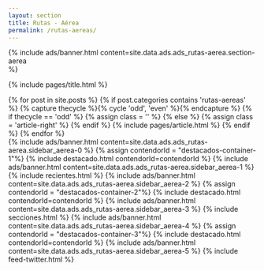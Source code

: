 ```yaml
---
layout: section
title: Rutas - Aérea
permalink: /rutas-aereas/
---
```


{% 
  include ads/banner.html 
  content=site.data.ads.ads_rutas-aerea.section-aerea  
%}

{% include pages/title.html %}

<!-- blog post -->
<section class="section">
  <div class="container maxw">
    <div class="row">
      <div class="col-lg-9">
        {% for post in site.posts %}
        {% if post.categories contains 'rutas-aereas' %}
        {% capture thecycle %}{% cycle 'odd', 'even' %}{% endcapture %}
        {% if thecycle == 'odd' %}
        {% assign class = '' %}
        {% else %}
        {% assign class = 'article-right' %}
        {% endif %}
          {% include pages/article.html %}
        {% endif %}
        {% endfor %}
      </div> 
      <div class="col-lg-3">
        {% 
          include ads/banner.html 
          content=site.data.ads.ads_rutas-aerea.sidebar_aerea-0  
        %}
        {% assign contendorId = "destacados-container-1"%}
        {% include destacado.html contendorId=contendorId %}
        {% 
          include ads/banner.html 
          content=site.data.ads.ads_rutas-aerea.sidebar_aerea-1  
        %}
        {% include recientes.html %}
        {% 
          include ads/banner.html 
          content=site.data.ads.ads_rutas-aerea.sidebar_aerea-2
        %}
        {% assign contendorId = "destacados-container-2"%}
        {% include destacado.html contendorId=contendorId %}
        {% 
          include ads/banner.html 
          content=site.data.ads.ads_rutas-aerea.sidebar_aerea-3
        %}
        {% include secciones.html %}
        {% 
          include ads/banner.html 
          content=site.data.ads.ads_rutas-aerea.sidebar_aerea-4
        %}
        {% assign contendorId = "destacados-container-3"%}
        {% include destacado.html contendorId=contendorId %}
        {% 
          include ads/banner.html 
          content=site.data.ads.ads_rutas-aerea.sidebar_aerea-5
        %}
        {% include feed-twitter.html %}
      </div> 
    </div>
  </div>
</section>
<!-- /blog post -->